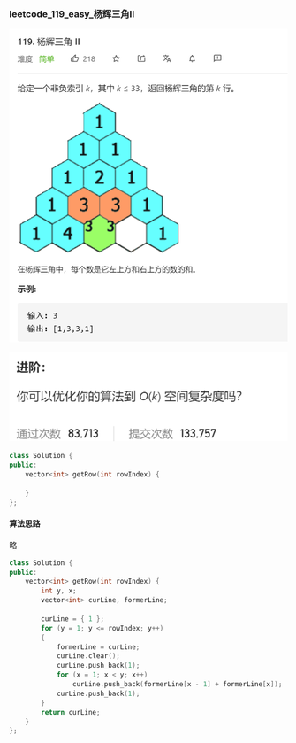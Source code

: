 ### leetcode_119_easy_杨辉三角Ⅱ

![image-20210118095932275](leetcode_119_easy_杨辉三角Ⅱ.assets/image-20210118095932275.png)

![image-20210118095941874](leetcode_119_easy_杨辉三角Ⅱ.assets/image-20210118095941874.png)

```c++
class Solution {
public:
    vector<int> getRow(int rowIndex) {

    }
};
```

#### 算法思路

略

```c++
class Solution {
public:
	vector<int> getRow(int rowIndex) {
		int y, x;
		vector<int> curLine, formerLine;

		curLine = { 1 };
		for (y = 1; y <= rowIndex; y++)
		{
			formerLine = curLine;
			curLine.clear();
			curLine.push_back(1);
			for (x = 1; x < y; x++)
				curLine.push_back(formerLine[x - 1] + formerLine[x]);
			curLine.push_back(1);
		}
		return curLine;
	}
};
```

